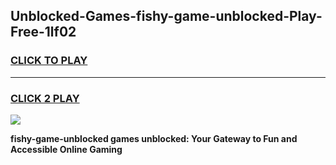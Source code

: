 
## Unblocked-Games-fishy-game-unblocked-Play-Free-1lf02
<h3>
<a href="https://premium76.site?title=fishy-game-unblocked&ref=18A1">CLICK TO PLAY</a></h3>
<hr>

<h3>
<a href="https://premium76.site?title=fishy-game-unblocked&ref=18A1">CLICK 2 PLAY</a>
  
</h3>

<a href="https://premium76.site?title=fishy-game-unblocked&ref=18A1"><img src="https://clearcache.store/games.png"></a>


**fishy-game-unblocked games unblocked: Your Gateway to Fun and Accessible Online Gaming**
